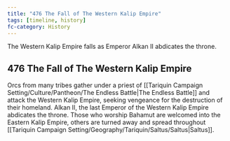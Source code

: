```yaml
---
title: "476 The Fall of The Western Kalip Empire"
tags: [timeline, history]
fc-category: History
---
```

<span class='ob-timelines'
	data-date='476-00-00-00'
	data-title='The Fall of The Western Kalip Empire'
	data-class='orange'>The Western Kalip Empire falls as Emperor Alkan II abdicates the throne.</span>
## 476 The Fall of The Western Kalip Empire
Orcs from many tribes gather under a priest of [[Tariquin Campaign Setting/Culture/Pantheon/The Endless Battle|The Endless Battle]] and attack the Western Kalip Empire, seeking vengeance for the destruction of their homeland. Alkan II, the last Emperor of the Western Kalip Empire abdicates the throne. Those who worship Bahamut are welcomed into the Eastern Kalip Empire, others are turned away and spread throughout [[Tariquin Campaign Setting/Geography/Tariquin/Saltus/Saltus|Saltus]].

